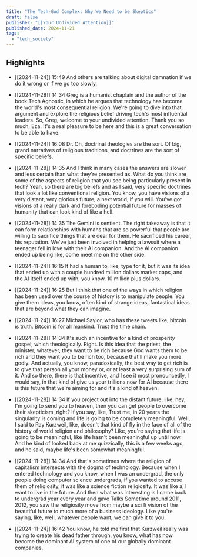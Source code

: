 ```yaml
---
title: "The Tech-God Complex: Why We Need to be Skeptics"
draft: false
publisher: "[[Your Undivided Attention]]"
published_date: 2024-11-21
tags:
  - "tech_society"
---
```



## Highlights
* [[2024-11-24]] 15:49  And others are talking about digital damnation if we do it wrong or if we go too slowly.

* [[2024-11-28]] 14:34  Greg is a humanist chaplain and the author of the book Tech Agnostic, in which he argues that technology has become the world's most consequential religion. We're going to dive into that argument and explore the religious belief driving tech's most influential leaders. So, Greg, welcome to your undivided attention. Thank you so much, Eza. It's a real pleasure to be here and this is a great conversation to be able to have.

* [[2024-11-24]] 16:08  Dr. Oh, doctrinal theologies are the sort. Of big, grand narratives of religious traditions, and doctrines are the sort of specific beliefs.

* [[2024-11-28]] 14:35  And I think in many cases the answers are slower and less certain than what they're presented as. What do you think are some of the aspects of religion that you see being particularly present in tech? Yeah, so there are big beliefs and as I said, very specific doctrines that look a lot like conventional religion. You know, you have visions of a very distant, very glorious future, a next world, if you will. You've got visions of a really dark and foreboding potential future for masses of humanity that can look kind of like a hell.

* [[2024-11-28]] 14:35  The Gemini is sentient. The right takeaway is that it can form relationships with humans that are so powerful that people are willing to sacrifice things that are dear for them. He sacrificed his career, his reputation. We've just been involved in helping a lawsuit where a teenager fell in love with their AI companion. And the AI companion ended up being like, come meet me on the other side.

* [[2024-11-24]] 16:15  It had a human to, like, type for it, but it was its idea that ended up with a couple hundred million dollars market caps, and the AI itself ended up with, you know, 10 million plus dollars.

* [[2024-11-24]] 16:25  But I think that one of the ways in which religion has been used over the course of history is to manipulate people. You give them ideas, you know, often kind of strange ideas, fantastical ideas that are beyond what they can imagine.

* [[2024-11-24]] 16:27  Michael Saylor, who has these tweets like, bitcoin is truth. Bitcoin is for all mankind. Trust the time chain.

* [[2024-11-28]] 14:34  It's such an incentive for a kind of prosperity gospel, which theologically. Right. Is this idea that the priest, the minister, whatever, they want to be rich because God wants them to be rich and they want you to be rich too, because that'll make you more godly. And actually, you know, paradoxically, the best way to get rich is to give that person all your money or, or at least a very surprising sum of it. And so there, there is that incentive, and I see it most pronouncedly, I would say, in that kind of give us your trillions now for AI because there is this future that we're aiming for and it's a kind of heaven.

* [[2024-11-28]] 14:34  If you project out into the distant future, like, hey, I'm going to send you to heaven, then you can get people to overcome their skepticism, right? If you say, like, Trust me, in 20 years the singularity is coming and life is going to be completely meaningful. Well, I said to Ray Kurzweil, like, doesn't that kind of fly in the face of all of the history of world religion and philosophy? Like, you're saying that life is going to be meaningful, like life hasn't been meaningful up until now. And he kind of looked back at me quizzically, this is a few weeks ago, and he said, maybe life's been somewhat meaningful.

* [[2024-11-28]] 14:34  And that's sometimes where the religion of capitalism intersects with the dogma of technology. Because when I entered technology and you know, when I was an undergrad, the only people doing computer science undergrads, if you wanted to accuse them of religiosity, it was like a science fiction religiosity. It was like a, I want to live in the future. And then what was interesting is I came back to undergrad year every year and gave Talks Sometime around 2011, 2012, you saw the religiosity move from maybe a sci fi vision of the beautiful future to much more of a business ideology. Like you're saying, like, well, whatever people want, we can give it to you.

* [[2024-11-24]] 16:42  You know, he told me first that Kurzweil really was trying to create his dead father through, you know, what has now become the dominant AI system of one of our globally dominant companies.

